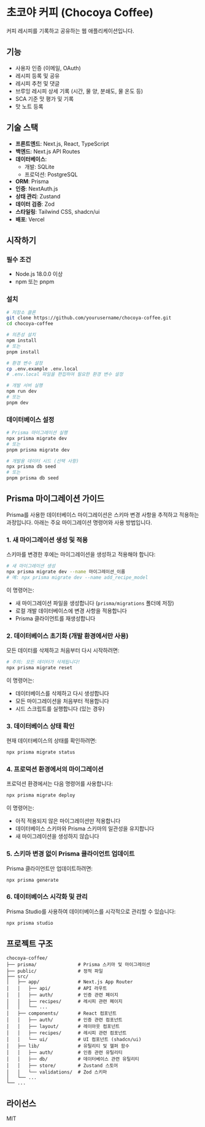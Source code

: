 # 초코야 커피 (Chocoya Coffee)

커피 레시피를 기록하고 공유하는 웹 애플리케이션입니다.

## 기능

- 사용자 인증 (이메일, OAuth)
- 레시피 등록 및 공유
- 레시피 추천 및 댓글
- 브루잉 레시피 상세 기록 (시간, 물 양, 분쇄도, 물 온도 등)
- SCA 기준 맛 평가 및 기록
- 맛 노트 등록

## 기술 스택

- **프론트엔드**: Next.js, React, TypeScript
- **백엔드**: Next.js API Routes
- **데이터베이스**: 
  - 개발: SQLite
  - 프로덕션: PostgreSQL
- **ORM**: Prisma
- **인증**: NextAuth.js
- **상태 관리**: Zustand
- **데이터 검증**: Zod
- **스타일링**: Tailwind CSS, shadcn/ui
- **배포**: Vercel

## 시작하기

### 필수 조건

- Node.js 18.0.0 이상
- npm 또는 pnpm

### 설치

```bash
# 저장소 클론
git clone https://github.com/yourusername/chocoya-coffee.git
cd chocoya-coffee

# 의존성 설치
npm install
# 또는
pnpm install

# 환경 변수 설정
cp .env.example .env.local
# .env.local 파일을 편집하여 필요한 환경 변수 설정

# 개발 서버 실행
npm run dev
# 또는
pnpm dev
```

### 데이터베이스 설정

```bash
# Prisma 마이그레이션 실행
npx prisma migrate dev
# 또는
pnpm prisma migrate dev

# 개발용 데이터 시드 (선택 사항)
npx prisma db seed
# 또는
pnpm prisma db seed
```

## Prisma 마이그레이션 가이드

Prisma를 사용한 데이터베이스 마이그레이션은 스키마 변경 사항을 추적하고 적용하는 과정입니다. 아래는 주요 마이그레이션 명령어와 사용 방법입니다.

### 1. 새 마이그레이션 생성 및 적용

스키마를 변경한 후에는 마이그레이션을 생성하고 적용해야 합니다:

```bash
# 새 마이그레이션 생성
npx prisma migrate dev --name 마이그레이션_이름
# 예: npx prisma migrate dev --name add_recipe_model
```

이 명령어는:
- 새 마이그레이션 파일을 생성합니다 (`prisma/migrations` 폴더에 저장)
- 로컬 개발 데이터베이스에 변경 사항을 적용합니다
- Prisma 클라이언트를 재생성합니다

### 2. 데이터베이스 초기화 (개발 환경에서만 사용)

모든 데이터를 삭제하고 처음부터 다시 시작하려면:

```bash
# 주의: 모든 데이터가 삭제됩니다!
npx prisma migrate reset
```

이 명령어는:
- 데이터베이스를 삭제하고 다시 생성합니다
- 모든 마이그레이션을 처음부터 적용합니다
- 시드 스크립트를 실행합니다 (있는 경우)

### 3. 데이터베이스 상태 확인

현재 데이터베이스의 상태를 확인하려면:

```bash
npx prisma migrate status
```

### 4. 프로덕션 환경에서의 마이그레이션

프로덕션 환경에서는 다음 명령어를 사용합니다:

```bash
npx prisma migrate deploy
```

이 명령어는:
- 아직 적용되지 않은 마이그레이션만 적용합니다
- 데이터베이스 스키마와 Prisma 스키마의 일관성을 유지합니다
- 새 마이그레이션을 생성하지 않습니다

### 5. 스키마 변경 없이 Prisma 클라이언트 업데이트

Prisma 클라이언트만 업데이트하려면:

```bash
npx prisma generate
```

### 6. 데이터베이스 시각화 및 관리

Prisma Studio를 사용하여 데이터베이스를 시각적으로 관리할 수 있습니다:

```bash
npx prisma studio
```

## 프로젝트 구조

```
chocoya-coffee/
├── prisma/               # Prisma 스키마 및 마이그레이션
├── public/               # 정적 파일
├── src/
│   ├── app/              # Next.js App Router
│   │   ├── api/          # API 라우트
│   │   ├── auth/         # 인증 관련 페이지
│   │   ├── recipes/      # 레시피 관련 페이지
│   │   └── ...
│   ├── components/       # React 컴포넌트
│   │   ├── auth/         # 인증 관련 컴포넌트
│   │   ├── layout/       # 레이아웃 컴포넌트
│   │   ├── recipes/      # 레시피 관련 컴포넌트
│   │   └── ui/           # UI 컴포넌트 (shadcn/ui)
│   ├── lib/              # 유틸리티 및 헬퍼 함수
│   │   ├── auth/         # 인증 관련 유틸리티
│   │   ├── db/           # 데이터베이스 관련 유틸리티
│   │   ├── store/        # Zustand 스토어
│   │   └── validations/  # Zod 스키마
│   └── ...
└── ...
```

## 라이선스

MIT
